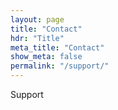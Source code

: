 ```yaml
---
layout: page
title: "Contact"
hdr: "Title"
meta_title: "Contact"
show_meta: false
permalink: "/support/"
---
```


Support